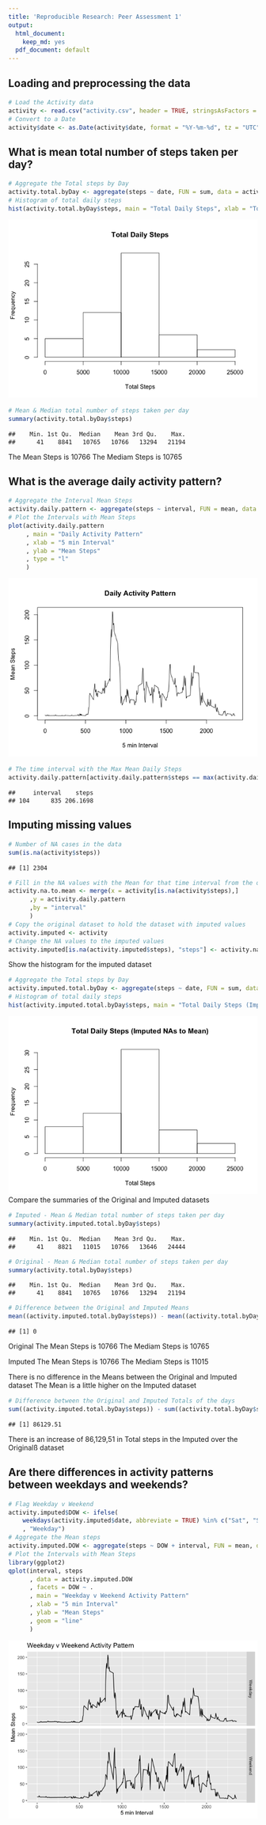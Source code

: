 ```yaml
---
title: 'Reproducible Research: Peer Assessment 1'
output:
  html_document:
    keep_md: yes
  pdf_document: default
---
```



## Loading and preprocessing the data

```r
# Load the Activity data
activity <- read.csv("activity.csv", header = TRUE, stringsAsFactors = TRUE, colClasses = c("numeric","character","numeric")) 
# Convert to a Date
activity$date <- as.Date(activity$date, format = "%Y-%m-%d", tz = "UTC")
```

## What is mean total number of steps taken per day?

```r
# Aggregate the Total steps by Day
activity.total.byDay <- aggregate(steps ~ date, FUN = sum, data = activity)
# Histogram of total daily steps
hist(activity.total.byDay$steps, main = "Total Daily Steps", xlab = "Total Steps")
```

![](PA1_template_files/figure-html/TotalStepsHistogram-1.png)<!-- -->

```r
# Mean & Median total number of steps taken per day
summary(activity.total.byDay$steps)
```

```
##    Min. 1st Qu.  Median    Mean 3rd Qu.    Max. 
##      41    8841   10765   10766   13294   21194
```
The Mean Steps is 10766
The Mediam Steps is 10765

## What is the average daily activity pattern?

```r
# Aggregate the Interval Mean Steps
activity.daily.pattern <- aggregate(steps ~ interval, FUN = mean, data = activity)
# Plot the Intervals with Mean Steps
plot(activity.daily.pattern
     , main = "Daily Activity Pattern"
     , xlab = "5 min Interval"
     , ylab = "Mean Steps"
     , type = "l"
     )
```

![](PA1_template_files/figure-html/AverageDailyPatterm-1.png)<!-- -->

```r
# The time interval with the Max Mean Daily Steps
activity.daily.pattern[activity.daily.pattern$steps == max(activity.daily.pattern$steps), ]
```

```
##     interval    steps
## 104      835 206.1698
```
## Imputing missing values

```r
# Number of NA cases in the data
sum(is.na(activity$steps))
```

```
## [1] 2304
```

```r
# Fill in the NA values with the Mean for that time interval from the overall dataset
activity.na.to.mean <- merge(x = activity[is.na(activity$steps),] 
      ,y = activity.daily.pattern 
      ,by = "interval"
      )
# Copy the original dataset to hold the dataset with imputed values
activity.imputed <- activity
# Change the NA values to the imputed values
activity.imputed[is.na(activity.imputed$steps), "steps"] <- activity.na.to.mean$steps.y
```
Show the histogram for the imputed dataset

```r
# Aggregate the Total steps by Day
activity.imputed.total.byDay <- aggregate(steps ~ date, FUN = sum, data = activity.imputed)
# Histogram of total daily steps
hist(activity.imputed.total.byDay$steps, main = "Total Daily Steps (Imputed NAs to Mean)", xlab = "Total Steps")
```

![](PA1_template_files/figure-html/ImputedHistogram-1.png)<!-- -->
Compare the summaries of the Original and Imputed datasets

```r
# Imputed - Mean & Median total number of steps taken per day
summary(activity.imputed.total.byDay$steps)
```

```
##    Min. 1st Qu.  Median    Mean 3rd Qu.    Max. 
##      41    8821   11015   10766   13646   24444
```

```r
# Original - Mean & Median total number of steps taken per day
summary(activity.total.byDay$steps)
```

```
##    Min. 1st Qu.  Median    Mean 3rd Qu.    Max. 
##      41    8841   10765   10766   13294   21194
```

```r
# Difference between the Original and Imputed Means
mean((activity.imputed.total.byDay$steps)) - mean((activity.total.byDay$steps))
```

```
## [1] 0
```
Original
The Mean Steps is 10766
The Mediam Steps is 10765

Imputed
The Mean Steps is 10766
The Mediam Steps is 11015

There is no difference in the Means between the Original and Imputed dataset
The Mean is a little higher on the Imputed dataset

```r
# Difference between the Original and Imputed Totals of the days
sum((activity.imputed.total.byDay$steps)) - sum((activity.total.byDay$steps))
```

```
## [1] 86129.51
```
There is an increase of 86,129,51 in Total steps in the Imputed over the Originalß dataset

## Are there differences in activity patterns between weekdays and weekends?

```r
# Flag Weekday v Weekend
activity.imputed$DOW <- ifelse( 
    weekdays(activity.imputed$date, abbreviate = TRUE) %in% c("Sat", "Sun"), "Weekend"
    , "Weekday")
# Aggregate the Mean steps
activity.imputed.DOW <- aggregate(steps ~ DOW + interval, FUN = mean, data = activity.imputed)
# Plot the Intervals with Mean Steps
library(ggplot2)
qplot(interval, steps
      , data = activity.imputed.DOW
      , facets = DOW ~ .
      , main = "Weekday v Weekend Activity Pattern"
      , xlab = "5 min Interval"
      , ylab = "Mean Steps"
      , geom = "line"
      )
```

![](PA1_template_files/figure-html/weekday-1.png)<!-- -->

